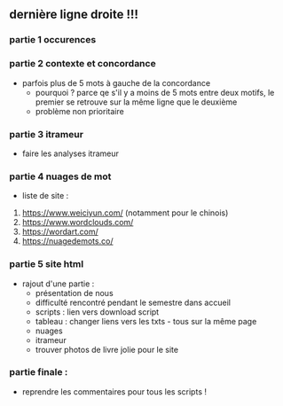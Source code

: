 ## dernière ligne droite !!!

### partie 1 occurences

### partie 2 contexte et concordance
- parfois plus de 5 mots à gauche de la concordance
	- pourquoi ? parce qe s'il y a moins de 5 mots entre deux motifs, le premier se retrouve sur la même ligne que le deuxième
	- problème non prioritaire

### partie 3 itrameur
- faire les analyses itrameur

### partie 4 nuages de mot
- liste de site :
1. https://www.weiciyun.com/ (notamment pour le chinois)
2. https://www.wordclouds.com/
3. https://wordart.com/
4. https://nuagedemots.co/

### partie 5 site html
- rajout d'une partie :
	- présentation de nous
	- difficulté rencontré pendant le semestre dans accueil
	- scripts : lien vers download script
	- tableau : changer liens vers les txts - tous sur la même page
	- nuages
	- itrameur
	- trouver photos de livre jolie pour le site 
### partie finale : 
- reprendre les commentaires pour tous les scripts !
